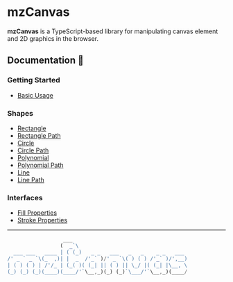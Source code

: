 # mzCanvas

**mzCanvas** is a TypeScript-based library for manipulating canvas element and 2D graphics in the browser.

## Documentation 🔖
### Getting Started 
- [Basic Usage](https://canvas.mzsoft.org/pages/basic-usage.html)
### Shapes 
- [Rectangle](https://canvas.mzsoft.org/pages/rectangle.html)
- [Rectangle Path](https://canvas.mzsoft.org/pages/rectangle-path.html)
- [Circle](https://canvas.mzsoft.org/pages/circle.html)
- [Circle Path](https://canvas.mzsoft.org/pages/circle-path.html)
- [Polynomial](https://canvas.mzsoft.org/pages/polynomial.html)
- [Polynomial Path](https://canvas.mzsoft.org/pages/polynomial-path.html)
- [Line](https://canvas.mzsoft.org/pages/line.html)
- [Line Path](https://canvas.mzsoft.org/pages/line-path.html)
### Interfaces 
- [Fill Properties](https://canvas.mzsoft.org/pages/fill-properties.html)
- [Stroke Properties](https://canvas.mzsoft.org/pages/stroke-properties.html)
------------------------------

























































































```ts
                  ___                                     
                 (  _`\                                   
  ___ ___   ____ | ( (_)   _ _   ___   _   _    _ _   ___ 
/' _ ` _ `\(_  ,)| |  _  /'_` )/' _ `\( ) ( ) /'_` )/',__)
| ( ) ( ) | /'/_ | (_( )( (_| || ( ) || \_/ |( (_| |\__, \
(_) (_) (_)(____)(____/'`\__,_)(_) (_)`\___/'`\__,_)(____/

```






























































































